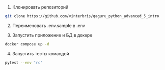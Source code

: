 1. Клонировать репозиторий 
```bash
git clone https://github.com/vinterbris/qaguru_python_advanced_5_intro.git
```
2. Переименовать .env.sample в .env

3. Запустить приложение и БД в докере
```bash
docker compose up -d
```
4. Запустить тесты командой
```bash
pytest --env 'rc'
```